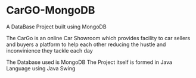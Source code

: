 # CarGO-MongoDB

A DataBase Project built using MongoDB

The CarGo is an online Car Showroom which provides facility to car sellers and buyers a platform to help each other reducing the hustle and inconvinience they tackle each day

The Database used is MongoDB
The Project itself is formed in Java Language using Java Swing
